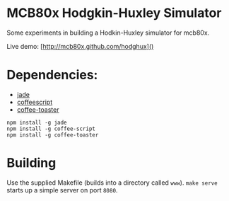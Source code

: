 # MCB80x Hodgkin-Huxley Simulator
Some experiments in building a Hodkin-Huxley simulator for mcb80x.

Live demo: [http://mcb80x.github.com/hodghux]()

# Dependencies:

* [jade](http://jade-lang.com)
* [coffeescript](http://coffeescript.org)
* [coffee-toaster](https://github.com/serpentem/coffee-toaster)

```
npm install -g jade
npm install -g coffee-script
npm install -g coffee-toaster
```

# Building

Use the supplied Makefile (builds into a directory called `www`).  `make serve` starts up a simple server on port `8080`.
